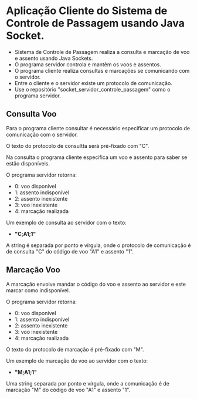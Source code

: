 # Aplicação Cliente do Sistema de Controle de Passagem usando Java Socket.

- Sistema de Controle de Passagem realiza a consulta e marcação de voo e assento usando Java Sockets.
- O programa servidor controla e mantêm os voos e assentos. 
- O programa cliente realiza consultas e marcações se comunicando com o servidor.
- Entre o cliente e o servidor existe um protocolo de comunicação.
- Use o repositório "socket_servidor_controle_passagem" como o programa servidor.

## Consulta Voo

Para o programa cliente consultar é necessário especificar um protocolo de comunicação com o servidor.

O texto do protocolo de consultta será pré-fixado com "C".

Na consulta o programa cliente especifica um voo e assento para saber se estão disponíveis. 

O programa servidor retorna:
 - 0: voo disponível
 - 1: assento indisponível
 - 2: assento inexistente
 - 3: voo inexistente
 - 4: marcação realizada

Um exemplo de consulta ao servidor com o texto:
 - **"C;A1;1"**

A string é separada por ponto e vírgula, onde o protocolo de comunicação é de consulta "C" do código de voo "A1" e assento "1".

## Marcação Voo

A marcação envolve mandar o código do voo e assento ao servidor e este marcar como indisponível. 

O programa servidor retorna:
 - 0: voo disponível
 - 1: assento indisponível
 - 2: assento inexistente
 - 3: voo inexistente
 - 4: marcação realizada

O texto do protocolo de marcação é pré-fixado com "M".

Um exemplo de marcação de voo ao servidor com o texto:
- **"M;A1;1"**

Uma string separada por ponto e vírgula, onde a comunicação é de marcação "M" do código de voo "A1" e assento "1".
